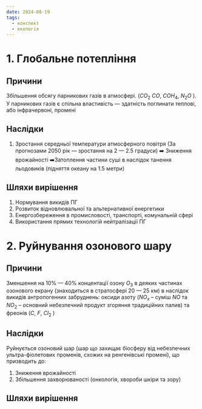 ```yaml
---
date: 2024-08-19
tags:
  - конспект
  - екологія
---
```

# 1. Глобальне потепління
## Причини
Збільшення обсягу парникових газів в атмосфері. ($CO_{2}$ $CO$, $COH_{4}$,  $N_{2}O$ ). У парникових газів є спільна властивість — здатність поглинати теплові, або інфрачервоні, промені
## Наслідки
1. Зростання середньої температури атмосферного повітря (За прогнозами 2050 рік — зростання на 2 — 2.5 градуси) 
	➡️ Зниження врожайності 
	➡️Затоплення частини суші в наслідок танення льодовиків (підняття океану на 1.5 метри)
## Шляхи вирішення
1. Нормування викидів ПГ
2. Розвиток відновлювальної та альтернативної енергетики
3. Енергозбереження в промисловості, транспорті, комунальній сфері
4. Використання прямих технологій нейтралізації ПГ
# 2. Руйнування озонового шару
##  Причини
Зменшення на 10% — 40% концентації озону $O_{3}$ в деяких частинах озонового екрану (знаходиться в стратосфері 20 — 25 км) в наслідок викидів антропогенних забруднень:  оксиди азоту ($NO_{x}$ – суміш $NO$ та  $NO_{2}$ – основний небезпечний продукт згоряння традиційних палив) та фреонів ($C$, $F$, $Cl_{2}$ )
## Наслідки
Руйнується озоновий шар (шар що захищає біосферу від небезпечних ультра-фіолетових променів, схожих на ренгенівські промені), що призводить до:
1. Зниження врожайності
2. Збільшення захворюваності (онкологія, хвороби шкіри та зору)
## Шляхи вирішення
